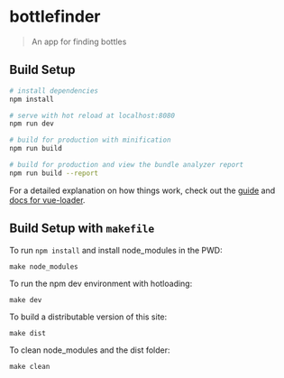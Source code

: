 # bottlefinder

> An app for finding bottles

## Build Setup

``` bash
# install dependencies
npm install

# serve with hot reload at localhost:8080
npm run dev

# build for production with minification
npm run build

# build for production and view the bundle analyzer report
npm run build --report
```

For a detailed explanation on how things work, check out the [guide](http://vuejs-templates.github.io/webpack/) and [docs for vue-loader](http://vuejs.github.io/vue-loader).

## Build Setup with `makefile`

To run `npm install` and install node_modules in the PWD:

```
make node_modules
```

To run the npm dev environment with hotloading:

```
make dev
```

To build a distributable version of this site:

```
make dist
```

To clean node_modules and the dist folder:

```
make clean
```
